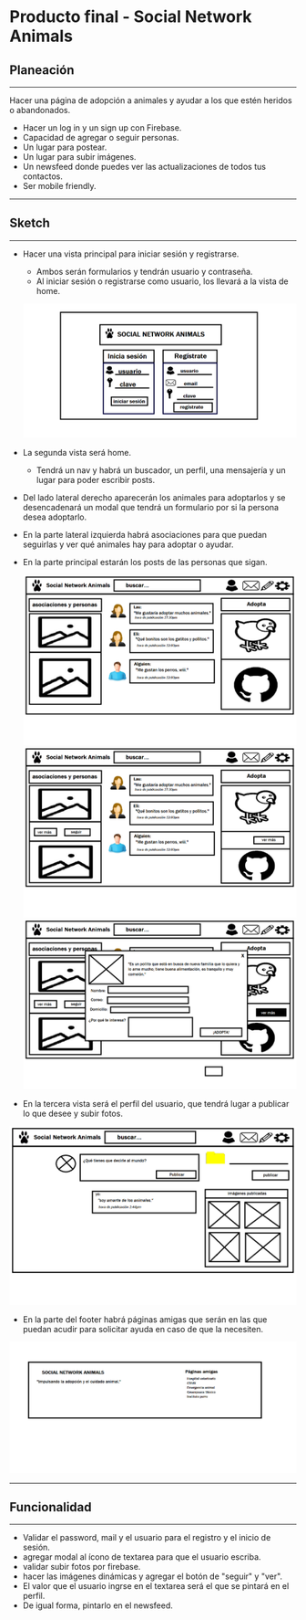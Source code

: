 # Producto final - Social Network Animals

## Planeación

***

Hacer una página de adopción a animales y ayudar a los que estén heridos o abandonados.
* Hacer un log in y un sign up con Firebase.
* Capacidad de agregar o seguir personas.
* Un lugar para postear.
* Un lugar para subir imágenes.
* Un newsfeed donde puedes ver las actualizaciones de todos tus contactos.
* Ser mobile friendly.

*** 

## Sketch

***

* Hacer una vista principal para iniciar sesión y registrarse.
  - Ambos serán formularios y tendrán usuario y contraseña.
  - Al iniciar sesión o registrarse como usuario, los llevará a la vista de home.

  ![Huella logo](/assets/images/huella.png)

* La segunda vista será home.
  - Tendrá un nav y habrá un buscador, un perfil, una mensajería y un lugar para poder escribir posts.
* Del lado lateral derecho aparecerán los animales para adoptarlos y se desencadenará un modal que tendrá un formulario por si la persona desea adoptarlo.
* En la parte lateral izquierda habrá asociaciones para que puedan seguirlas y ver qué animales hay para adoptar o ayudar.
* En la parte principal estarán los posts de las personas que sigan.

  ![Home](/assets/images/home.png)
  ![Home](/assets/images/home2.png)
  ![Home](/assets/images/home3.png)

* En la tercera vista será el perfil del usuario, que tendrá lugar a publicar lo que desee y subir fotos.

![Profile](assets/images/profile.png)

* En la parte del footer habrá páginas amigas que serán en las que puedan acudir para solicitar ayuda en caso de que la necesiten. 

![Footer](assets/images/footer.png)

***

## Funcionalidad

***

* Validar el password, mail y el usuario para el registro y el inicio de sesión.
* agregar modal al ícono de textarea para que el usuario escriba.
* validar subir fotos por firebase.
* hacer las imágenes dinámicas y agregar el botón de "seguir" y "ver".
* El valor que el usuario ingrse en el textarea será el que se pintará en el perfil.
* De igual forma, pintarlo en el newsfeed.